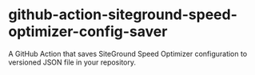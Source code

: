 # github-action-siteground-speed-optimizer-config-saver
A GitHub Action that saves SiteGround Speed Optimizer configuration to versioned JSON file in your repository.
